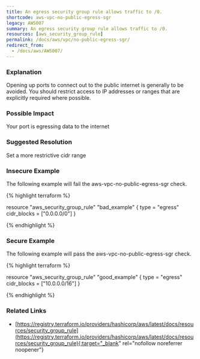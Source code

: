 ```yaml
---
title: An egress security group rule allows traffic to /0.
shortcode: aws-vpc-no-public-egress-sgr
legacy: AWS007
summary: An egress security group rule allows traffic to /0. 
resources: [aws_security_group_rule] 
permalink: /docs/aws/vpc/no-public-egress-sgr/
redirect_from: 
  - /docs/aws/AWS007/
---
```


### Explanation


Opening up ports to connect out to the public internet is generally to be avoided. You should restrict access to IP addresses or ranges that are explicitly required where possible.


### Possible Impact
Your port is egressing data to the internet

### Suggested Resolution
Set a more restrictive cidr range


### Insecure Example

The following example will fail the aws-vpc-no-public-egress-sgr check.

{% highlight terraform %}

resource "aws_security_group_rule" "bad_example" {
	type = "egress"
	cidr_blocks = ["0.0.0.0/0"]
}

{% endhighlight %}



### Secure Example

The following example will pass the aws-vpc-no-public-egress-sgr check.

{% highlight terraform %}

resource "aws_security_group_rule" "good_example" {
	type = "egress"
	cidr_blocks = ["10.0.0.0/16"]
}

{% endhighlight %}



### Related Links


- [https://registry.terraform.io/providers/hashicorp/aws/latest/docs/resources/security_group_rule](https://registry.terraform.io/providers/hashicorp/aws/latest/docs/resources/security_group_rule){:target="_blank" rel="nofollow noreferrer noopener"}


